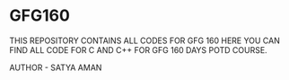 # GFG160
THIS REPOSITORY CONTAINS ALL CODES FOR GFG 160
HERE YOU CAN FIND ALL CODE FOR C AND C++ FOR GFG 160 DAYS POTD COURSE.

AUTHOR - SATYA AMAN
